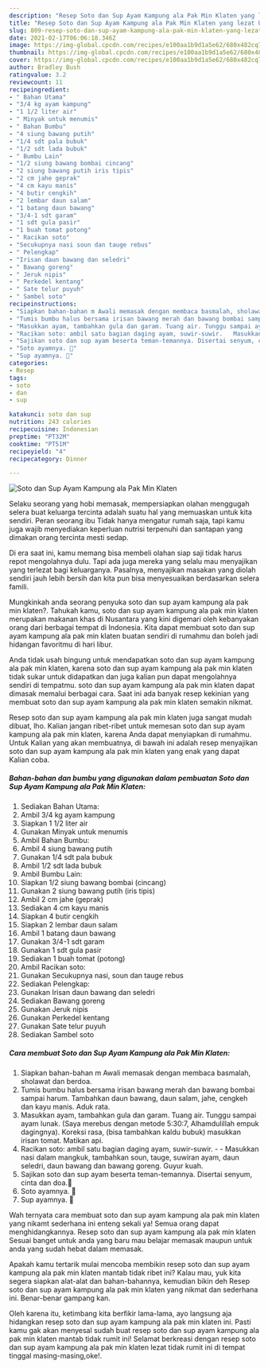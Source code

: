 ```yaml
---
description: "Resep Soto dan Sup Ayam Kampung ala Pak Min Klaten yang lezat Untuk Jualan"
title: "Resep Soto dan Sup Ayam Kampung ala Pak Min Klaten yang lezat Untuk Jualan"
slug: 809-resep-soto-dan-sup-ayam-kampung-ala-pak-min-klaten-yang-lezat-untuk-jualan
date: 2021-02-17T06:06:18.346Z
image: https://img-global.cpcdn.com/recipes/e100aa1b9d1a5e62/680x482cq70/soto-dan-sup-ayam-kampung-ala-pak-min-klaten-foto-resep-utama.jpg
thumbnail: https://img-global.cpcdn.com/recipes/e100aa1b9d1a5e62/680x482cq70/soto-dan-sup-ayam-kampung-ala-pak-min-klaten-foto-resep-utama.jpg
cover: https://img-global.cpcdn.com/recipes/e100aa1b9d1a5e62/680x482cq70/soto-dan-sup-ayam-kampung-ala-pak-min-klaten-foto-resep-utama.jpg
author: Bradley Bush
ratingvalue: 3.2
reviewcount: 11
recipeingredient:
- " Bahan Utama"
- "3/4 kg ayam kampung"
- "1 1/2 liter air"
- " Minyak untuk menumis"
- " Bahan Bumbu"
- "4 siung bawang putih"
- "1/4 sdt pala bubuk"
- "1/2 sdt lada bubuk"
- " Bumbu Lain"
- "1/2 siung bawang bombai cincang"
- "2 siung bawang putih iris tipis"
- "2 cm jahe geprak"
- "4 cm kayu manis"
- "4 butir cengkih"
- "2 lembar daun salam"
- "1 batang daun bawang"
- "3/4-1 sdt garam"
- "1 sdt gula pasir"
- "1 buah tomat potong"
- " Racikan soto"
- "Secukupnya nasi soun dan tauge rebus"
- " Pelengkap"
- "Irisan daun bawang dan seledri"
- " Bawang goreng"
- " Jeruk nipis"
- " Perkedel kentang"
- " Sate telur puyuh"
- " Sambel soto"
recipeinstructions:
- "Siapkan bahan-bahan m Awali memasak dengan membaca basmalah, sholawat dan berdoa."
- "Tumis bumbu halus bersama irisan bawang merah dan bawang bombai sampai harum. Tambahkan daun bawang, daun salam, jahe, cengkeh dan kayu manis. Aduk rata."
- "Masukkan ayam, tambahkan gula dan garam. Tuang air. Tunggu sampai ayam lunak. (Saya merebus dengan metode 5:30:7, Alhamdulillah empuk dagingnya). Koreksi rasa, (bisa tambahkan kaldu bubuk) masukkan irisan tomat. Matikan api."
- "Racikan soto: ambil satu bagian daging ayam, suwir-suwir.   Masukkan nasi dalam mangkuk, tambahkan soun, tauge, suwiran ayam, daun seledri, daun bawang dan bawang goreng. Guyur kuah."
- "Sajikan soto dan sup ayam beserta teman-temannya. Disertai senyum, cinta dan doa.🖤"
- "Soto ayamnya. 🖤"
- "Sup ayamnya. 🖤"
categories:
- Resep
tags:
- soto
- dan
- sup

katakunci: soto dan sup 
nutrition: 243 calories
recipecuisine: Indonesian
preptime: "PT32M"
cooktime: "PT51M"
recipeyield: "4"
recipecategory: Dinner

---
```



![Soto dan Sup Ayam Kampung ala Pak Min Klaten](https://img-global.cpcdn.com/recipes/e100aa1b9d1a5e62/680x482cq70/soto-dan-sup-ayam-kampung-ala-pak-min-klaten-foto-resep-utama.jpg)

Selaku seorang yang hobi memasak, mempersiapkan olahan menggugah selera buat keluarga tercinta adalah suatu hal yang memuaskan untuk kita sendiri. Peran seorang ibu Tidak hanya mengatur rumah saja, tapi kamu juga wajib menyediakan keperluan nutrisi terpenuhi dan santapan yang dimakan orang tercinta mesti sedap.

Di era  saat ini, kamu memang bisa membeli olahan siap saji tidak harus repot mengolahnya dulu. Tapi ada juga mereka yang selalu mau menyajikan yang terlezat bagi keluarganya. Pasalnya, menyajikan masakan yang diolah sendiri jauh lebih bersih dan kita pun bisa menyesuaikan berdasarkan selera famili. 



Mungkinkah anda seorang penyuka soto dan sup ayam kampung ala pak min klaten?. Tahukah kamu, soto dan sup ayam kampung ala pak min klaten merupakan makanan khas di Nusantara yang kini digemari oleh kebanyakan orang dari berbagai tempat di Indonesia. Kita dapat membuat soto dan sup ayam kampung ala pak min klaten buatan sendiri di rumahmu dan boleh jadi hidangan favoritmu di hari libur.

Anda tidak usah bingung untuk mendapatkan soto dan sup ayam kampung ala pak min klaten, karena soto dan sup ayam kampung ala pak min klaten tidak sukar untuk didapatkan dan juga kalian pun dapat mengolahnya sendiri di tempatmu. soto dan sup ayam kampung ala pak min klaten dapat dimasak memalui berbagai cara. Saat ini ada banyak resep kekinian yang membuat soto dan sup ayam kampung ala pak min klaten semakin nikmat.

Resep soto dan sup ayam kampung ala pak min klaten juga sangat mudah dibuat, lho. Kalian jangan ribet-ribet untuk memesan soto dan sup ayam kampung ala pak min klaten, karena Anda dapat menyiapkan di rumahmu. Untuk Kalian yang akan membuatnya, di bawah ini adalah resep menyajikan soto dan sup ayam kampung ala pak min klaten yang enak yang dapat Kalian coba.

<!--inarticleads1-->

##### Bahan-bahan dan bumbu yang digunakan dalam pembuatan Soto dan Sup Ayam Kampung ala Pak Min Klaten:

1. Sediakan  Bahan Utama:
1. Ambil 3/4 kg ayam kampung
1. Siapkan 1 1/2 liter air
1. Gunakan  Minyak untuk menumis
1. Ambil  Bahan Bumbu:
1. Ambil 4 siung bawang putih
1. Gunakan 1/4 sdt pala bubuk
1. Ambil 1/2 sdt lada bubuk
1. Ambil  Bumbu Lain:
1. Siapkan 1/2 siung bawang bombai (cincang)
1. Gunakan 2 siung bawang putih (iris tipis)
1. Ambil 2 cm jahe (geprak)
1. Sediakan 4 cm kayu manis
1. Siapkan 4 butir cengkih
1. Siapkan 2 lembar daun salam
1. Ambil 1 batang daun bawang
1. Gunakan 3/4-1 sdt garam
1. Gunakan 1 sdt gula pasir
1. Sediakan 1 buah tomat (potong)
1. Ambil  Racikan soto:
1. Gunakan Secukupnya nasi, soun dan tauge rebus
1. Sediakan  Pelengkap:
1. Gunakan Irisan daun bawang dan seledri
1. Sediakan  Bawang goreng
1. Gunakan  Jeruk nipis
1. Gunakan  Perkedel kentang
1. Gunakan  Sate telur puyuh
1. Sediakan  Sambel soto




<!--inarticleads2-->

##### Cara membuat Soto dan Sup Ayam Kampung ala Pak Min Klaten:

1. Siapkan bahan-bahan m Awali memasak dengan membaca basmalah, sholawat dan berdoa.
1. Tumis bumbu halus bersama irisan bawang merah dan bawang bombai sampai harum. Tambahkan daun bawang, daun salam, jahe, cengkeh dan kayu manis. Aduk rata.
1. Masukkan ayam, tambahkan gula dan garam. Tuang air. Tunggu sampai ayam lunak. (Saya merebus dengan metode 5:30:7, Alhamdulillah empuk dagingnya). Koreksi rasa, (bisa tambahkan kaldu bubuk) masukkan irisan tomat. Matikan api.
1. Racikan soto: ambil satu bagian daging ayam, suwir-suwir.  -  - Masukkan nasi dalam mangkuk, tambahkan soun, tauge, suwiran ayam, daun seledri, daun bawang dan bawang goreng. Guyur kuah.
1. Sajikan soto dan sup ayam beserta teman-temannya. Disertai senyum, cinta dan doa.🖤
1. Soto ayamnya. 🖤
1. Sup ayamnya. 🖤




Wah ternyata cara membuat soto dan sup ayam kampung ala pak min klaten yang nikamt sederhana ini enteng sekali ya! Semua orang dapat menghidangkannya. Resep soto dan sup ayam kampung ala pak min klaten Sesuai banget untuk anda yang baru mau belajar memasak maupun untuk anda yang sudah hebat dalam memasak.

Apakah kamu tertarik mulai mencoba membikin resep soto dan sup ayam kampung ala pak min klaten mantab tidak ribet ini? Kalau mau, yuk kita segera siapkan alat-alat dan bahan-bahannya, kemudian bikin deh Resep soto dan sup ayam kampung ala pak min klaten yang nikmat dan sederhana ini. Benar-benar gampang kan. 

Oleh karena itu, ketimbang kita berfikir lama-lama, ayo langsung aja hidangkan resep soto dan sup ayam kampung ala pak min klaten ini. Pasti kamu gak akan menyesal sudah buat resep soto dan sup ayam kampung ala pak min klaten mantab tidak rumit ini! Selamat berkreasi dengan resep soto dan sup ayam kampung ala pak min klaten lezat tidak rumit ini di tempat tinggal masing-masing,oke!.

